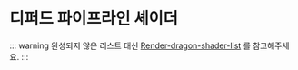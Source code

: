 # 디퍼드 파이프라인 셰이더

<script setup>
import { data as shaders } from './data/deferred.data.ts'
</script>

::: warning 완성되지 않은 리스트
대신 [Render-dragon-shader-list](https://github.com/DominoKorean/Render-dragon-shader-list) 를 참고해주세요.
:::

<ShaderList :shaders="shaders"/>